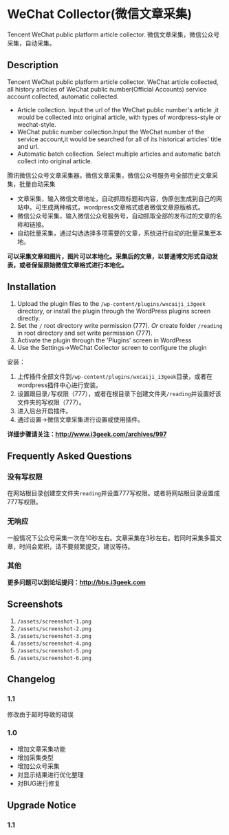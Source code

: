 # WeChat Collector(微信文章采集)
Tencent WeChat public platform article collector. 微信文章采集，微信公众号采集，自动采集。

## Description 

Tencent WeChat public platform article collector. WeChat article collected, all history articles of WeChat public number(Official Accounts) service account collected, automatic collected.

*   Article collection. Input the url of the WeChat public number's article ,it would be collected into original article, with types of wordpress-style or wechat-style.
*   WeChat public number collection.Input the WeChat number of the service account,it would be searched for all of its historical articles' title and url.
*   Automatic batch collection.  Select multiple articles and automatic batch collect into original article.

腾讯微信公众号文章采集器。微信文章采集，微信公众号服务号全部历史文章采集，批量自动采集

*   文章采集，输入微信文章地址，自动抓取标题和内容，伪原创生成到自己的网站中。可生成两种格式，wordpress文章格式或者微信文章原版格式。
*   微信公众号采集，输入微信公众号服务号，自动抓取全部的发布过的文章的名称和链接。
*   自动批量采集，通过勾选选择多项需要的文章，系统进行自动的批量采集至本地。

**可以采集文章和图片，图片可以本地化。采集后的文章，以普通博文形式自动发表，或者保留原始微信文章格式进行本地化。**

## Installation

1. Upload the plugin files to the `/wp-content/plugins/wxcaiji_i3geek` directory, or install the plugin through the WordPress plugins screen directly.
2. Set the `/` root directory write permission (777). *Or* create folder `/reading` in root directory and set write permission (777).
3. Activate the plugin through the 'Plugins' screen in WordPress
4. Use the Settings->WeChat Collector screen to configure the plugin

安装：

1. 上传插件全部文件到`/wp-content/plugins/wxcaiji_i3geek`目录，或者在wordpress插件中心进行安装。
2. 设置跟目录`/`写权限（777），或者在根目录下创建文件夹`/reading`并设置好该文件夹的写权限（777）。
3. 进入后台开启插件。
4. 通过设置->微信文章采集进行设置或使用插件。

**详细步骤请关注：http://www.i3geek.com/archives/997**

## Frequently Asked Questions 

### 没有写权限 

在网站根目录创建空文件夹`reading`并设置777写权限。或者将网站根目录设置成777写权限。

### 无响应 

一般情况下公众号采集一次在10秒左右。文章采集在3秒左右。若同时采集多篇文章，时间会累积，请不要频繁提交，建议等待。

### 其他 

**更多问题可以到论坛提问：http://bbs.i3geek.com**

## Screenshots 

1. `/assets/screenshot-1.png`
2. `/assets/screenshot-2.png`
3. `/assets/screenshot-3.png`
4. `/assets/screenshot-4.png`
5. `/assets/screenshot-5.png`
6. `/assets/screenshot-6.png`

## Changelog

### 1.1
修改由于超时导致的错误

### 1.0
* 增加文章采集功能
* 增加采集类型
* 增加公众号采集
* 对显示结果进行优化整理
* 对BUG进行修复

## Upgrade Notice

### 1.1 
